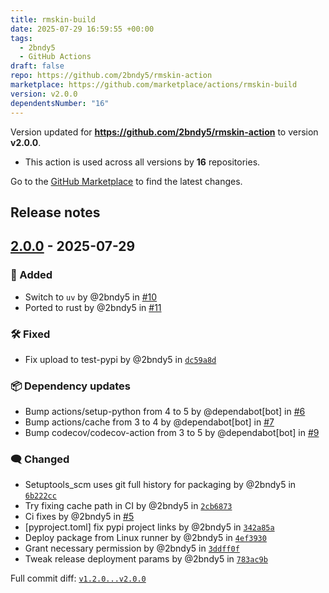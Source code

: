 ```yaml
---
title: rmskin-build
date: 2025-07-29 16:59:55 +00:00
tags:
  - 2bndy5
  - GitHub Actions
draft: false
repo: https://github.com/2bndy5/rmskin-action
marketplace: https://github.com/marketplace/actions/rmskin-build
version: v2.0.0
dependentsNumber: "16"
---
```



Version updated for **https://github.com/2bndy5/rmskin-action** to version **v2.0.0**.
- This action is used across all versions by **16** repositories.

Go to the [GitHub Marketplace](https://github.com/marketplace/actions/rmskin-build) to find the latest changes.

## Release notes

## [2.0.0] - 2025-07-29

### <!-- 1 --> 🚀 Added

- Switch to `uv` by @2bndy5 in [#10](https://github.com/2bndy5/rmskin-action/pull/10)
- Ported to rust by @2bndy5 in [#11](https://github.com/2bndy5/rmskin-action/pull/11)

### <!-- 4 --> 🛠️ Fixed

- Fix upload to test-pypi by @2bndy5 in [`dc59a8d`](https://github.com/2bndy5/rmskin-action/commit/dc59a8dcfc8f9aaa94eb7e099a34fee11ad0a52b)

### <!-- 6 --> 📦 Dependency updates

- Bump actions/setup-python from 4 to 5 by @dependabot[bot] in [#6](https://github.com/2bndy5/rmskin-action/pull/6)
- Bump actions/cache from 3 to 4 by @dependabot[bot] in [#7](https://github.com/2bndy5/rmskin-action/pull/7)
- Bump codecov/codecov-action from 3 to 5 by @dependabot[bot] in [#9](https://github.com/2bndy5/rmskin-action/pull/9)

### <!-- 9 --> 🗨️ Changed

- Setuptools_scm uses git full history for packaging by @2bndy5 in [`6b222cc`](https://github.com/2bndy5/rmskin-action/commit/6b222cc561ab8647ab5ddbf154dccdb4d408b415)
- Try fixing cache path in CI by @2bndy5 in [`2cb6873`](https://github.com/2bndy5/rmskin-action/commit/2cb6873dcbd97c755a1ff9090321f7f9fa0f2cfd)
- Ci fixes by @2bndy5 in [#5](https://github.com/2bndy5/rmskin-action/pull/5)
- [pyproject.toml] fix pypi project links by @2bndy5 in [`342a85a`](https://github.com/2bndy5/rmskin-action/commit/342a85ae6b01eeaa47352f317ffd47ebeb0913cc)
- Deploy package from Linux runner by @2bndy5 in [`4ef3930`](https://github.com/2bndy5/rmskin-action/commit/4ef3930b06d6291f07d04f1c3e2617d20143581b)
- Grant necessary permission by @2bndy5 in [`3ddff0f`](https://github.com/2bndy5/rmskin-action/commit/3ddff0fc366031d148215113da55e6b20ee4cfb5)
- Tweak release deployment params by @2bndy5 in [`783ac9b`](https://github.com/2bndy5/rmskin-action/commit/783ac9b27d4fb887f1236c58ffab31b805bde59b)

[2.0.0]: https://github.com/2bndy5/rmskin-action/compare/v1.2.0...v2.0.0

Full commit diff: [`v1.2.0...v2.0.0`][2.0.0]


<!-- generated by git-cliff -->

